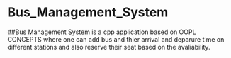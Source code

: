 # Bus_Management_System
##Bus Management System is a cpp application based on OOPL CONCEPTS  where one can add bus and thier arrival and deparure time on different stations and also reserve their seat based on the avaliability.
